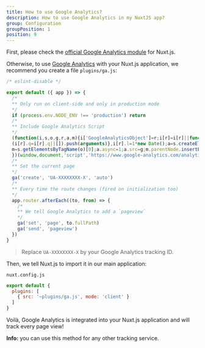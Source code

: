 ```yaml
---
title: How to use Google Analytics?
description: How to use Google Analytics in my NuxtJS app?
group: Configuration
groupPosition: 1
position: 9
---
```


First, please check the [official Google Analytics module](https://github.com/nuxt-community/analytics-module) for Nuxt.js.

Otherwise, to use [Google Analytics](https://www.google.com/analytics/) with your Nuxt.js application, we recommend you create a file `plugins/ga.js`:

```js
/* eslint-disable */

export default ({ app }) => {
  /*
  ** Only run on client-side and only in production mode
  */
  if (process.env.NODE_ENV !== 'production') return
  /*
  ** Include Google Analytics Script
  */
  (function(i,s,o,g,r,a,m){i['GoogleAnalyticsObject']=r;i[r]=i[r]||function(){
  (i[r].q=i[r].q||[]).push(arguments)},i[r].l=1*new Date();a=s.createElement(o),
  m=s.getElementsByTagName(o)[0];a.async=1;a.src=g;m.parentNode.insertBefore(a,m)
  })(window,document,'script','https://www.google-analytics.com/analytics.js','ga');
  /*
  ** Set the current page
  */
  ga('create', 'UA-XXXXXXXX-X', 'auto')
  /*
  ** Every time the route changes (fired on initialization too)
  */
  app.router.afterEach((to, from) => {
    /*
    ** We tell Google Analytics to add a `pageview`
    */
    ga('set', 'page', to.fullPath)
    ga('send', 'pageview')
  })
}
```

> Replace `UA-XXXXXXXX-X` by your Google Analytics tracking ID.

Then, we tell Nuxt.js to import it in our main application:

`nuxt.config.js`

```js
export default {
  plugins: [
    { src: '~plugins/ga.js', mode: 'client' }
  ]
}
```

Voilà, Google Analytics is integrated into your Nuxt.js application and will track every page view!

<div class="Alert Alert--nuxt-green">

<b>Info:</b> you can use this method for any other tracking service.

</div>
